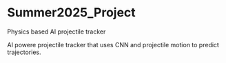 # Summer2025_Project
Physics based AI projectile tracker

AI powere projectile tracker that uses CNN and projectile motion to predict trajectories.
